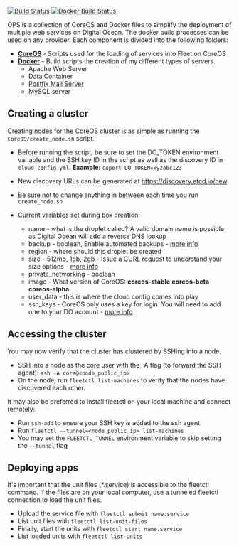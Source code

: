[![Build Status](https://api.shippable.com/projects/548b5d23d46935d5fbc01275/badge?branchName=master)](https://app.shippable.com/projects/548b5d23d46935d5fbc01275/builds/latest) [![Docker Build Status](https://circleci.com/gh/htmlgraphic/Docker/tree/develop.svg?style=svg&circle-token=b51ac0eded585009395fde219719b0c86f5320d2)](https://circleci.com/gh/htmlgraphic/Docker/tree/master)

OPS is a collection of CoreOS and Docker files to simplify the deployment of multiple web services on Digital Ocean. The docker build processes can be used on any provider. Each component is divided into the following folders:

* [**CoreOS**](https://github.com/htmlgraphic/CoreOS) - Scripts used for the loading of services into Fleet on CoreOS
* [**Docker**](https://github.com/htmlgraphic/Docker) - Build scripts the creation of my different types of servers. 
    * Apache Web Server
    * Data Container
    * [Postfix Mail Server](https://github.com/htmlgraphic/Postfix)
    * MySQL server

## Creating a cluster
Creating nodes for the CoreOS cluster is as simple as running the `CoreOS/create_node.sh` script.
* Before running the script, be sure to set the DO_TOKEN environment variable and the SSH key ID in the script as well as the discovery ID in `cloud-config.yml`. 
**Example:** `export DO_TOKEN=xyzabc123`
* New discovery URLs can be generated at https://discovery.etcd.io/new.
* Be sure not to change anything in between each time you run `create_node.sh`

* Current variables set during box creation:
    * name - what is the droplet called? A valid domain name is possible as Digital Ocean will add a reverse DNS lookup
    * backup - boolean, Enable automated backups - [more info](https://www.digitalocean.com/community/tutorials/digitalocean-backups-and-snapshots-explained)
    * region - where should this droplet be created
    * size - 512mb, 1gb, 2gb - Issue a CURL request to understand your size options - [more info](https://developers.digitalocean.com/#list-all-sizes)
    * private_networking - boolean
    * image - What version of CoreOS: **coreos-stable** **coreos-beta** **coreos-alpha**
    * user_data - this is where the cloud config comes into play
    * ssh_keys - CoreOS only uses a key for login. You will need to add one to your DO account - [more info](https://developers.digitalocean.com/#ssh-keys) 

## Accessing the cluster
You may now verify that the cluster has clustered by SSHing into a node.
* SSH into a node as the core user with the -A flag (to forward the SSH agent): `ssh -A core@<node_public_ip>`
* On the node, run `fleetctl list-machines` to verify that the nodes have discovered each other.

It may also be preferred to install fleetctl on your local machine and connect remotely:
* Run `ssh-add` to ensure your SSH key is added to the ssh agent
* Run `fleetctl --tunnel=<node_public_ip> list-machines`
* You may set the `FLEETCTL_TUNNEL` environment variable to skip setting the `--tunnel` flag

## Deploying apps
It's important that the unit files (*.service) is accessible to the fleetctl command. If the files are on your local computer, use a tunneled fleetctl connection to load the unit files.

* Upload the service file with `fleetctl submit name.service`
* List unit files with `fleetctl list-unit-files`
* Finally, start the units with `fleetctl start name.service`
* List loaded units with `fleetctl list-units`



